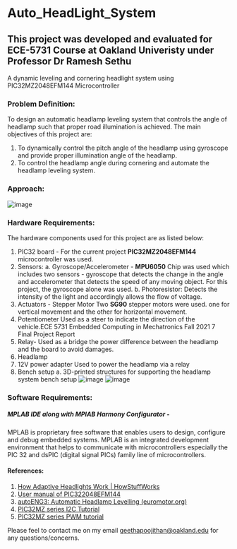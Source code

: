 # Auto_HeadLight_System
## This project was developed and evaluated for ECE-5731 Course at Oakland Univeristy under Professor Dr Ramesh Sethu
A dynamic leveling and cornering headlight system using PIC32MZ2048EFM144 Microcontroller

### Problem Definition:
To design an automatic headlamp leveling system that controls the angle of headlamp such that
proper road illumination is achieved. The main objectives of this project are:
1. To dynamically control the pitch angle of the headlamp using gyroscope and provide 
proper illumination angle of the headlamp.
2. To control the headlamp angle during cornering and automate the headlamp leveling 
system.

### Approach:
![image](https://user-images.githubusercontent.com/96264299/148716868-ef81e7f8-d3f8-4e08-b9bd-302a5610e01f.png)

### Hardware Requirements:
The hardware components used for this project are as listed below:
1. PIC32 board - For the current project **PIC32MZ2048EFM144** microcontroller was used. 
2. Sensors:
a. Gyroscope/Accelerometer - **MPU6050**
Chip was used which includes two sensors - gyroscope that detects the change in 
the angle and accelerometer that detects the speed of any moving object. For this project, 
the gyroscope alone was used.
b. Photoresistor: 
Detects the intensity of the light and accordingly allows the flow of voltage.
3. Actuators - Stepper Motor 
Two **SG90** stepper motors were used. one for vertical movement and the other for 
horizontal movement.
4. Potentiometer 
Used as a steer to indicate the direction of the vehicle.ECE 5731 Embedded Computing in Mechatronics Fall 2021
7
Final Project Report
5. Relay- Used as a bridge the power difference between the headlamp and the board to avoid
damages.
6. Headlamp
7. 12V power adapter 
Used to power the headlamp via a relay
8. Bench setup
a. 3D-printed structures for supporting the headlamp system bench setup
![image](https://user-images.githubusercontent.com/96264299/148716933-8d1cb613-0b9c-42a3-8409-26c07f2a25b1.png)
![image](https://user-images.githubusercontent.com/96264299/148717022-1297fe7c-1733-4d4e-adce-4a45dc7f10ac.png)

### Software Requirements:
##### MPLAB IDE along with MPlAB Harmony Configurator -
MPLAB is proprietary free software that enables users to design, configure and debug embedded
systems. MPLAB is an integrated development environment that helps to communicate with
microcontrollers especially the PIC 32 and dsPIC (digital signal PICs) family line of 
microcontrollers. 

#### References:
1. [How Adaptive Headlights Work | HowStuffWorks](https://auto.howstuffworks.com/adaptive-headlight.htm)
2. [User manual of PIC322048EFM144](http://ww1.microchip.com/downloads/en/DeviceDoc/Curiosity_PIC32MZEF2.0_Development_Board_Users_Guide_DS70005400A.pdf)
3. [autoENG3: Automatic Headlamp Levelling (euromotor.org)](https://www.euromotor.org/mod/resource/view.php?id=21787)
4. [PIC32MZ series I2C Tutorial](https://www.aidanmocke.com/blog/2018/11/27/i2c/)
5. [PIC32MZ series PWM tutorial](https://www.aidanmocke.com/blog/2018/11/16/pwm/)

Please feel to contact me on my email geethapoojithan@oakland.edu for any questions/concerns.


